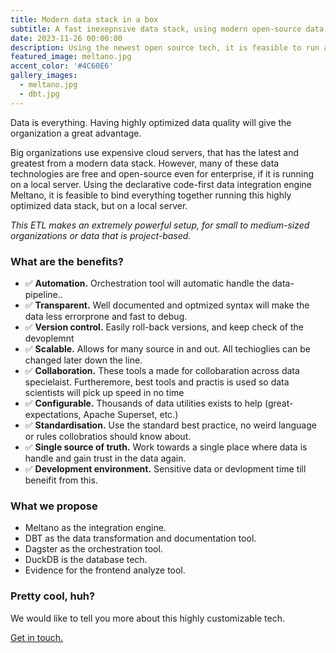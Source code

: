```yaml
---
title: Modern data stack in a box
subtitle: A fast inexepnsive data stack, using modern open-source data tools.
date: 2023-11-26 00:00:00
description: Using the newest open source tech, it is feasible to run a highly optimized data stack without the need of expensive data centers. Highly scalable and flexible for medium sized organsitations or project based data warehousing.  
featured_image: meltano.jpg
accent_color: '#4C60E6'
gallery_images:
  - meltano.jpg
  - dbt.jpg
---
```

Data is everything. Having highly optimized data quality will give the organization a great advantage. 

Big organizations use expensive cloud servers, that has the latest and greatest from a modern data stack. However, many of these data technologies are free and open-source even for enterprise, if it is running on a local server. Using the declarative code-first data integration engine Meltano, it is feasible to bind everything together running this highly optimized data stack, but on a local server.

*This ETL makes an extremely powerful setup, for small to medium-sized organizations or data that is project-based.*

### What are the benefits?
* ✅ **Automation.**  Orchestration tool will automatic handle the data-pipeline..
* ✅ **Transparent.** Well documented and optmized syntax will make the data less errorprone and fast to debug.
* ✅ **Version control.** Easily roll-back versions, and keep check of the devoplemnt
* ✅ **Scalable.** Allows for many source in and out. All techioglies can be changed later down the line.
* ✅ **Collaboration.** These tools a made for collobaration across data specielaist. Furtheremore, best tools and practis is used so data scientists will pick up speed in no time
* ✅ **Configurable.** Thousands of data utilities exists to help (great-expectations, Apache Superset, etc.)
* ✅ **Standardisation.** Use the standard best practice, no weird language or rules collobratios should know about.
* ✅ **Single source of truth.** Work towards a single place where data is handle and gain trust in the data again.
* ✅ **Development environment.** Sensitive data or devlopment time till beneifit from this.

### What we propose
* Meltano as the integration engine.
* DBT as the data transformation and documentation tool.
* Dagster as the orchestration tool.
* DuckDB is the database tech.
* Evidence for the frontend analyze tool. 

### Pretty cool, huh?

We would like to tell you more about this highly customizable tech.

<a href="https://jekyllthemes.io/theme/made-portfolio-jekyll-theme" class="button--fill">Get in touch.</a>
